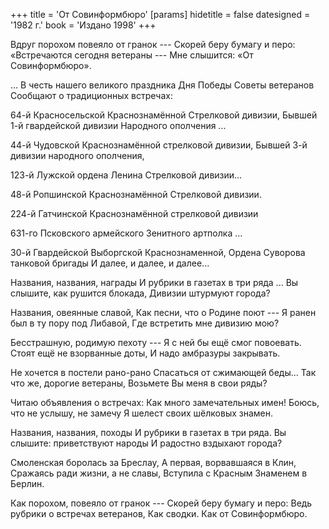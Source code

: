 +++
title = 'От Совинформбюро'
[params]
  hidetitle = false
  datesigned = '1982 г.'
  book = 'Издано 1998'
+++
<!-- От Совинформбюро -->

Вдруг порохом повеяло от гранок ---
Скорей беру бумагу и перо:
«Встречаются сегодня ветераны ---
Мне слышится: «От Совинформбюро».

... В честь нашего великого праздника
Дня Победы Советы ветеранов
Сообщают о традиционных встречах:

64-й Красносельской Краснознамённой
Стрелковой дивизии,
Бывшей 1-й гвардейской дивизии
Народного ополчения ...

44-й Чудовской Краснознамённой стрелковой дивизии,
Бывшей 3-й дивизии народного ополчения,

123-й Лужской ордена Ленина
Стрелковой дивизии...

48-й Ропшинской Краснознамённой
Стрелковой дивизии.

224-й Гатчинской Краснознамённой стрелковой дивизии

631-го Псковского армейского
Зенитного артполка ...

30-й Гвардейской Выборгской Краснознаменной,
Ордена Суворова танковой бригады
И далее, и далее, и далее...

Названия, названия, награды
И рубрики в газетах в три ряда ...
Вы слышите, как рушится блокада,
Дивизии штурмуют города?

Названия, овеянные славой,
Как песни, что о Родине поют ---
Я ранен был в ту пору под Либавой,
Где встретить мне дивизию мою?

Бесстрашную, родимую пехоту ---
Я с ней бы ещё смог повоевать.
Стоят ещё не взорванные доты,
И надо амбразуры закрывать.

Не хочется в постели рано-рано
Спасаться от сжимающей беды...
Так что же, дорогие ветераны,
Возьмете Вы меня в свои ряды?
<!-- [АвтИспр- Сплотим же поредевшие ряды] -->

Читаю объявления о встречах:
Как много замечательных имен!
Боюсь, что не услышу, не замечу
Я шелест своих шёлковых знамен.

Названия, названия, походы
И рубрики в газетах в три ряда.
Вы слышите: приветствуют народы
И радостно вздыхают города?

Смоленская боролась за Бреслау,
А первая, ворвавшаяся в Клин,
Сражаясь ради жизни, а не славы,
Вступила с Красным Знаменем в Берлин.

Как порохом, повеяло от гранок ---
Скорей беру бумагу и перо:
Ведь рубрики о встречах ветеранов,
Как сводки. Как от Совинформбюро.

<!-- 1982 г. -->
<!-- Издано 1998 -->
<!-- Книжка 2 -->

